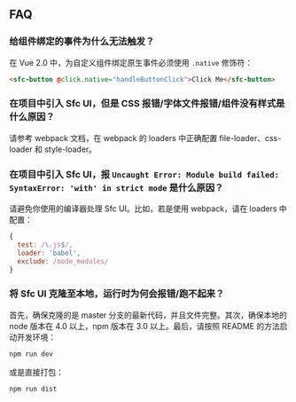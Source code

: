 ## FAQ

### 给组件绑定的事件为什么无法触发？

在 Vue 2.0 中，为自定义组件绑定原生事件必须使用 `.native` 修饰符：
```html
<sfc-button @click.native="handleButtonClick">Click Me</sfc-button>
```

### 在项目中引入 Sfc UI，但是 CSS 报错/字体文件报错/组件没有样式是什么原因？

请参考 webpack 文档，在 webpack 的 loaders 中正确配置 file-loader、css-loader 和 style-loader。

### 在项目中引入 Sfc UI，报 `Uncaught Error: Module build failed: SyntaxError: 'with' in strict mode` 是什么原因？

请避免你使用的编译器处理 Sfc UI。比如，若是使用 webpack，请在 loaders 中配置：
```javascript
{
  test: /\.js$/,
  loader: 'babel',
  exclude: /node_modules/
}
```

### 将 Sfc UI 克隆至本地，运行时为何会报错/跑不起来？

首先，确保克隆的是 master 分支的最新代码，并且文件完整。其次，确保本地的 node 版本在 4.0 以上，npm 版本在 3.0 以上。最后，请按照 README 的方法启动开发环境：

```bash
npm run dev
```

或是直接打包：

```bash
npm run dist
```
